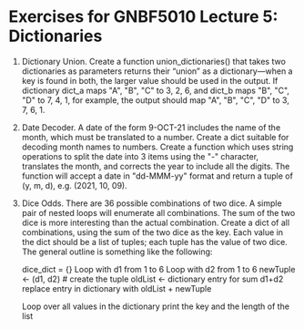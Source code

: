 # Exercises for GNBF5010 Lecture 5: Dictionaries

1. Dictionary Union. Create a function union_dictionaries() that takes two dictionaries as 
parameters returns their “union” as a dictionary—when a key is found in both, the larger value 
should be used in the output. If dictionary dict_a maps "A", "B", "C" to 3, 2, 6, and dict_b maps 
"B", "C", "D" to 7, 4, 1, for example, the output should map "A", "B", "C", "D" to 3, 7, 6, 1. 
 
2. Date Decoder. A date of the form 9-OCT-21 includes the name of the month, which must be 
translated to a number. Create a dict suitable for decoding month names to numbers. Create a 
function which uses string operations to split the date into 3 items using the "-" character, 
translates the month, and corrects the year to include all the digits. The function will accept a 
date in "dd-MMM-yy" format and return a tuple of (y, m, d), e.g. (2021, 10, 09). 
 
3. Dice Odds. There are 36 possible combinations of two dice. A simple pair of nested loops will 
enumerate all combinations. The sum of the two dice is more interesting than the actual 
combination. Create a dict of all combinations, using the sum of the two dice as the key. Each 
value in the dict should be a list of tuples; each tuple has the value of two dice. The 
general outline is something like the following: 

    dice_dict = {} 
    Loop with d1 from 1 to 6 
        Loop with d2 from 1 to 6 
            newTuple ← (d1, d2) # create the tuple 
            oldList ← dictionary entry for sum d1+d2  
            replace entry in dictionary with oldList + newTuple 
     
    Loop over all values in the dictionary 
        print the key and the length of the list 

